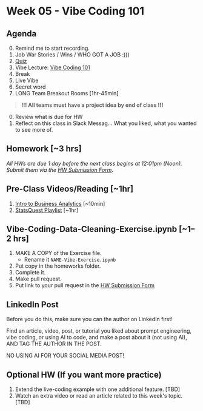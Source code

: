 # Week 05 - Vibe Coding 101


## Agenda

0. Remind me to start recording. 
0. Job War Stories / Wins / WHO GOT A JOB :)))
0. [Quiz](https://forms.gle/gpKyuYwZc48QncaX6) 
0. Vibe Lecture: [Vibe Coding 101](https://docs.google.com/presentation/d/1dclcgReF29qNEtCWrrmtFQ-95JE-p9_8aO1Fnza8eDA/edit?usp=sharing)
0. Break
0. Live Vibe
0. Secret word
0. LONG Team Breakout Rooms [1hr-45min]
> __!!! All teams must have a project idea by end of class !!!__  
0. Review what is due for HW
0. Reflect on this class in Slack Messag... What you liked, what you wanted to see more of.  




## Homework [~3 hrs]
_All HWs are due 1 day before the next class begins at 12:01pm (Noon)._  
_Submit them via the [HW Submission Form](https://forms.gle/MFH173MZaQ5TquCB6)._

## Pre-Class Videos/Reading [~1hr]
1. [Intro to Business Analytics](https://www.youtube.com/watch?v=diaZdX1s5L4) [~10min]
2. [StatsQuest Playlist](https://www.youtube.com/watch?v=-14BImgVENA&list=PLsTuN6y5WD6-I8xa1LeIoo6TaxPhMp5QM&index=1) [~1hr]

## Vibe-Coding-Data-Cleaning-Exercise.ipynb [~1–2 hrs]
1. MAKE A COPY of the Exercise file.
   * Rename it `NAME-Vibe-Exercise.ipynb`
0. Put copy in the homeworks folder. 
0. Complete it.  
0. Make pull request. 
0. Put link to your pull request in the [HW Submission Form](https://forms.gle/MFH173MZaQ5TquCB6)

## LinkedIn Post
Before you do this, make sure you can the author on LinkedIn first!

Find an article, video, post, or tutorial you liked about prompt engineering, vibe coding, or using AI to code, and make a post about it (not using AI), AND TAG THE AUTHOR IN THE POST.  

NO USING AI FOR YOUR SOCIAL MEDIA POST!  



## Optional HW (If you want more practice)
1. Extend the live-coding example with one additional feature. [TBD]
2. Watch an extra video or read an article related to this week's topic. [TBD]

